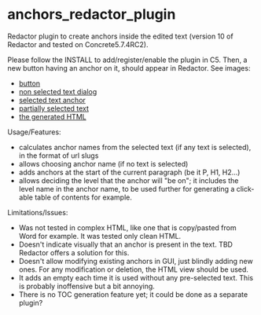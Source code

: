 # anchors_redactor_plugin
Redactor plugin to create anchors inside the edited text (version 10 of Redactor and tested on Concrete5.7.4RC2).

Please follow the INSTALL to add/register/enable the plugin in C5. Then, a new button having an anchor on it, should appear in Redactor. 
See images:
- [button](https://cloud.githubusercontent.com/assets/12219785/7445154/a29f9ab4-f1af-11e4-9d22-d1897c83c128.jpg)
- [non selected text dialog](https://cloud.githubusercontent.com/assets/12219785/7445155/a6db1a7c-f1af-11e4-9396-08a61fc19fc2.jpg)
- [selected text anchor](https://cloud.githubusercontent.com/assets/12219785/7445156/aabe6dba-f1af-11e4-8b63-a05143773e93.jpg)
- [partially selected text](https://cloud.githubusercontent.com/assets/12219785/7445158/ae8f23da-f1af-11e4-99ac-db86de1bf2c2.jpg)
- [the generated HTML](https://cloud.githubusercontent.com/assets/12219785/7445159/b4bf4d48-f1af-11e4-9d1c-5ff7d3ade647.jpg)


Usage/Features:
- calculates anchor names from the selected text (if any text is selected), in the format of url slugs
- allows choosing anchor name (if no text is selected)
- adds anchors at the start of the current paragraph (be it P, H1, H2...)
- allows deciding the level that the anchor will "be on"; it includes the level name in the anchor name, to be used further for generating a click-able table of contents for example.

Limitations/Issues:
- Was not tested in complex HTML, like one that is copy/pasted from Word for example. It was tested only clean HTML.
- Doesn't indicate visually that an anchor is present in the text. TBD Redactor offers a solution for this.
- Doesn't allow modifying existing anchors in GUI, just blindly adding new ones. For any modification or deletion, the HTML view should be used.
- It adds an empty <span></span> each time it is used without any pre-selected text. This is probably inoffensive but a bit annoying.
- There is no TOC generation feature yet; it could be done as a separate plugin?
